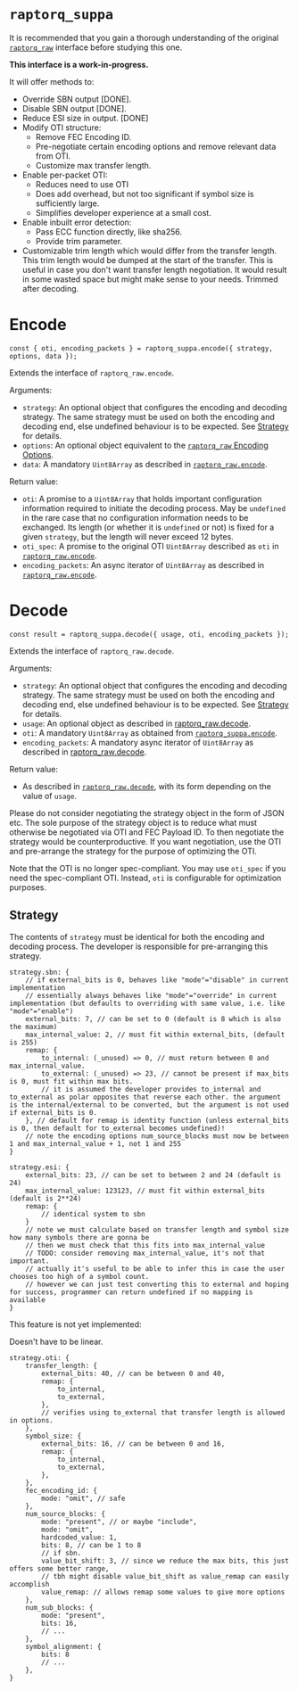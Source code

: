 # `raptorq_suppa`

It is recommended that you gain a thorough understanding of the original [`raptorq_raw`](raptorq_raw.md) interface before studying this one.

**This interface is a work-in-progress.**

It will offer methods to:

 - Override SBN output [DONE].
 - Disable SBN output [DONE].
 - Reduce ESI size in output. [DONE]
 - Modify OTI structure:
   - Remove FEC Encoding ID.
   - Pre-negotiate certain encoding options and remove relevant data from OTI.
   - Customize max transfer length.
 - Enable per-packet OTI:
   - Reduces need to use OTI 
   - Does add overhead, but not too significant if symbol size is sufficiently large.
   - Simplifies developer experience at a small cost.
 - Enable inbuilt error detection:
   - Pass ECC function directly, like sha256.
   - Provide trim parameter.
 - Customizable trim length which would differ from the transfer length. This trim length would be dumped at the start of the transfer. This is useful in case you don't want transfer length negotiation. It would result in some wasted space but might make sense to your needs. Trimmed after decoding.

# Encode

```
const { oti, encoding_packets } = raptorq_suppa.encode({ strategy, options, data });
```

Extends the interface of `raptorq_raw.encode`.

Arguments:

 - `strategy`: An optional object that configures the encoding and decoding strategy. The same strategy must be used on both the encoding and decoding end, else undefined behaviour is to be expected. See [Strategy](#strategy) for details.
 - `options`: An optional object equivalent to the [`raptorq_raw` Encoding Options](raptorq_raw.md#encoding-options).
 - `data`: A mandatory `Uint8Array` as described in [`raptorq_raw.encode`](raptorq_raw.md#encode).
 
Return value:
 
 - `oti`: A promise to a `Uint8Array` that holds important configuration information required to initiate the decoding process. May be `undefined` in the rare case that no configuration information needs to be exchanged. Its length (or whether it is `undefined` or not) is fixed for a given `strategy`, but the length will never exceed 12 bytes.
 - `oti_spec`: A promise to the original OTI `Uint8Array` described as `oti` in [`raptorq_raw.encode`](raptorq_raw.md#encode).
 - `encoding_packets`: An async iterator of `Uint8Array` as described in [`raptorq_raw.encode`](raptorq_raw.md#encode).

# Decode


```
const result = raptorq_suppa.decode({ usage, oti, encoding_packets });
```

Extends the interface of `raptorq_raw.decode`.

Arguments:

 - `strategy`: An optional object that configures the encoding and decoding strategy. The same strategy must be used on both the encoding and decoding end, else undefined behaviour is to be expected. See [Strategy](#strategy) for details.
 - `usage`: An optional object as described in [raptorq_raw.decode](raptorq_raw.md#decode).
 - `oti`: A mandatory `Uint8Array` as obtained from [`raptorq_suppa.encode`](#encode).
 - `encoding_packets`: A mandatory async iterator of `Uint8Array` as described in [raptorq_raw.decode](raptorq_raw.md#decode).

Return value:

 - As described in [`raptorq_raw.decode`](raptorq_raw.md#decode), with its form depending on the value of `usage`.

Please do not consider negotiating the strategy object in the form of JSON etc. The sole purpose of the strategy object is to reduce what must otherwise be negotiated via OTI and FEC Payload ID. To then negotiate the strategy would be counterproductive. If you want negotiation, use the OTI and pre-arrange the strategy for the purpose of optimizing the OTI.

Note that the OTI is no longer spec-compliant. You may use `oti_spec` if you need the spec-compliant OTI. Instead, `oti` is configurable for optimization purposes. 

## Strategy

The contents of `strategy` must be identical for both the encoding and decoding process. The developer is responsible for pre-arranging this strategy.

```
strategy.sbn: {
	// if external_bits is 0, behaves like "mode"="disable" in current implementation
	// essentially always behaves like "mode"="override" in current implementation (but defaults to overriding with same value, i.e. like "mode"="enable")
	external_bits: 7, // can be set to 0 (default is 8 which is also the maximum)
	max_internal_value: 2, // must fit within external_bits, (default is 255)
	remap: {
		to_internal: (_unused) => 0, // must return between 0 and max_internal_value.
		to_external: (_unused) => 23, // cannot be present if max_bits is 0, must fit within max bits.
		// it is assumed the developer provides to_internal and to_external as polar opposites that reverse each other. the argument is the internal/external to be converted, but the argument is not used if external_bits is 0.
	}, // default for remap is identity function (unless external_bits is 0, then default for to_external becomes undefined)!
	// note the encoding options num_source_blocks must now be between 1 and max_internal_value + 1, not 1 and 255
}

strategy.esi: {
	external_bits: 23, // can be set to between 2 and 24 (default is 24)
	max_internal_value: 123123, // must fit within external_bits (default is 2**24)
	remap: {
		// identical system to sbn
	}
	// note we must calculate based on transfer length and symbol size how many symbols there are gonna be
	// then we must check that this fits into max_internal_value
	// TODO: consider removing max_internal_value, it's not that important.
	// actually it's useful to be able to infer this in case the user chooses too high of a symbol count.
	// however we can just test converting this to external and hoping for success, programmer can return undefined if no mapping is available
}
```

This feature is not yet implemented:

Doesn't have to be linear.

```
strategy.oti: {
	transfer_length: {
		external_bits: 40, // can be between 0 and 40,
		remap: {
			to_internal,
			to_external,
		},
		// verifies using to_external that transfer length is allowed in options.
	},
	symbol_size: {
		external_bits: 16, // can be between 0 and 16,
		remap: {
			to_internal,
			to_external,
		},
	},
	fec_encoding_id: {
		mode: "omit", // safe
	},
	num_source_blocks: {
		mode: "present", // or maybe "include",
		mode: "omit",
		hardcoded_value: 1,
		bits: 8, // can be 1 to 8
		// if sbn.
		value_bit_shift: 3, // since we reduce the max bits, this just offers some better range,
		// tbh might disable value_bit_shift as value_remap can easily accomplish
		value_remap: // allows remap some values to give more options
	},
	num_sub_blocks: {
		mode: "present",
		bits: 16,
		// ...	
	},
	symbol_alignment: {
		bits: 8
		// ...
	},
}
```